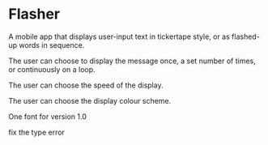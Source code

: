 # Flasher

A mobile app that displays user-input text in tickertape style, or as flashed-up words in sequence.

The user can choose to display the message once, a set number of times, or continuously on a loop.

The user can choose the speed of the display.

The user can choose the display colour scheme.

One font for version 1.0

fix the type error
